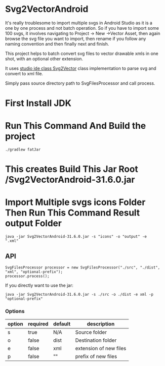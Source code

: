# Svg2VectorAndroid
It's really troublesome to import multiple svgs in Android Studio as it is a one by one process and not batch operation.
So if you have to import some 100 svgs, it involves navigating to Project -> New ->Vector Asset, then again browse the svg file you want
to import, then rename if you follow any naming convention and then finally next and finish.

This project helps to batch convert svg files to vector drawable xmls in one shot, with an optional other extension.

It uses [studio ide class Svg2Vector](https://android.googlesource.com/platform/tools/base/+/master/sdk-common/src/main/java/com/android/ide/common/vectordrawable/Svg2Vector.java) class implementation to parse svg and convert to xml file.

Simply pass source directory path to SvgFilesProcessor and call process.

# First Install JDK 

# Run This Command And Build the project 

```
./gradlew fatJar
```
# This creates Build This Jar Root /Svg2VectorAndroid-31.6.0.jar

# Import Multiple svgs icons Folder Then Run This Command Result output Folder
```
java -jar Svg2VectorAndroid-31.6.0.jar -s "icons" -o "output" -e ".xml"
```

## API
```
SvgFilesProcessor processor = new SvgFilesProcessor("./src", "./dist", "xml", "optional-prefix");
processor.process();
```

If you directly want to use the jar:

```
java -jar Svg2VectorAndroid-31.6.0.jar -s ./src -o ./dist -e xml -p "optional-prefix"
```

### Options

| option    | required      | default   | description               |
|---        |---            |---        |---                        |
| s         | true          | N/A       | Source folder             |
| o         | false         | dist      | Destination folder        |
| e         | false         | xml       | extension of new files    |
| p         | false         | ""        | prefix of new files       |


